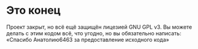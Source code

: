 # Это конец
Проект закрыт, но всё ещё защищён лицезией GNU GPL v3. Вы можете делать с этим кодом всё, что угодно, но вы обязательно написать: «Спасибо Анатолию6463 за предоставление исходного кода»
